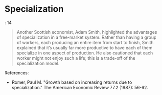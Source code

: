 # Specialization

: 14

> Another Scottish economist, Adam Smith, highlighted the advantages of specialization in a free-market system. Rather than having a group of workers, each producing an entire item from start to finish, Smith explained that it’s usually far more productive to have each of them specialize in one aspect of production. He also cautioned that each worker might not enjoy such a life; this is a trade-off of the specialization model.
> 

References:

- Romer, Paul M. "Growth based on increasing returns due to specialization." The American Economic Review 77.2 (1987): 56-62.